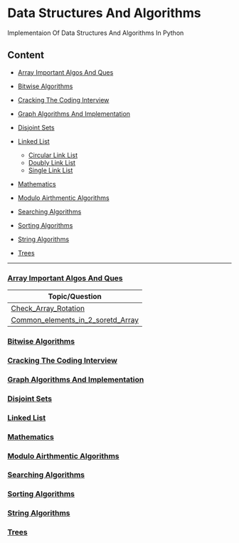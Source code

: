 
# Data Structures And Algorithms

Implementaion Of Data Structures And Algorithms In Python

## Content

- [Array Important Algos And Ques](#Array-Important-Algos-And-Ques)
- [Bitwise Algorithms](#Bitwise-Algorithms)
- [Cracking The Coding Interview](#Cracking-The-Coding-Interview)
- [Graph Algorithms And Implementation](#Graph-Algorithms-And-Implementation)
- [Disjoint Sets](#Disjoint-Sets)
- [Linked List](#Linked-List)
	- [Circular Link List]()
	- [Doubly Link List]()
	- [Single Link List]()

- [Mathematics](#Mathematics)
- [Modulo Airthmentic Algorithms](#Modulo-Airthmentic-Algorithms)
- [Searching Algorithms](#Searching-Algorithms)
- [Sorting Algorithms](#Sorting-Algorithms)
- [String Algorithms](#String-Algorithms)
- [Trees](#Trees)

---------------------------------------------------------

### [Array Important Algos And Ques](https://github.com/agaraman0/Data_Structure_And_Algorithms/tree/master/Array%20Important%20Algos%20And%20Ques)

| 			Topic/Question			       |
|------------------------------------------|
|[Check_Array_Rotation](/blob/master/Array%20Important%20Algos%20And%20Ques/Check_Array_Rotation.ipynb)|
|[Common_elements_in_2_soretd_Array](https://github.com/agaraman0/Data_Structure_And_Algorithms/blob/master/Array%20Important%20Algos%20And%20Ques/Common_elements_in_2_soretd_Array.ipynb)|

### [Bitwise Algorithms](https://github.com/agaraman0/Data_Structure_And_Algorithms/tree/master/Bitwise%20Algorthms)

### [Cracking The Coding Interview](https://github.com/agaraman0/Data_Structure_And_Algorithms/tree/master/CTCI)

### [Graph Algorithms And Implementation](https://github.com/agaraman0/Data_Structure_And_Algorithms/tree/master/Graph%20Algorithms%20And%20Implemetation)

### [Disjoint Sets]()

### [Linked List](https://github.com/agaraman0/Data_Structure_And_Algorithms/tree/master/Linked-list)

### [Mathematics](https://github.com/agaraman0/Data_Structure_And_Algorithms/tree/master/Mathematica)

### [Modulo Airthmentic Algorithms](https://github.com/agaraman0/Data_Structure_And_Algorithms/tree/master/Modulo_Airthmetic_Algorithms)

### [Searching Algorithms](https://github.com/agaraman0/Data_Structure_And_Algorithms/tree/master/Searching%20Algorithms)

### [Sorting Algorithms](https://github.com/agaraman0/Data_Structure_And_Algorithms/tree/master/Sorting%20Algorithms)

### [String Algorithms](https://github.com/agaraman0/Data_Structure_And_Algorithms/tree/master/String%20Algorithms)

### [Trees](https://github.com/agaraman0/Data_Structure_And_Algorithms/tree/master/Trees)
